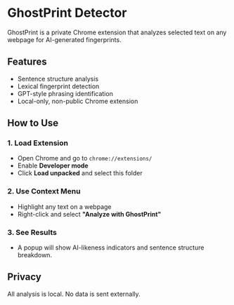 # GhostPrint Detector

GhostPrint is a private Chrome extension that analyzes selected text on any webpage for AI-generated fingerprints.

## Features

- Sentence structure analysis
- Lexical fingerprint detection
- GPT-style phrasing identification
- Local-only, non-public Chrome extension

## How to Use

### 1. Load Extension
- Open Chrome and go to `chrome://extensions/`
- Enable **Developer mode**
- Click **Load unpacked** and select this folder

### 2. Use Context Menu
- Highlight any text on a webpage
- Right-click and select **"Analyze with GhostPrint"**

### 3. See Results
- A popup will show AI-likeness indicators and sentence structure breakdown.

## Privacy
All analysis is local. No data is sent externally.
